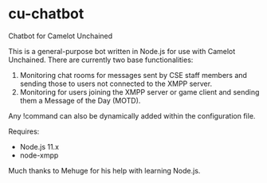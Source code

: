 # cu-chatbot
Chatbot for Camelot Unchained

This is a general-purpose bot written in Node.js for use with Camelot Unchained. There are currently two base functionalities:
 1. Monitoring chat rooms for messages sent by CSE staff members and sending those to users not connected to the XMPP server.
 2. Monitoring for users joining the XMPP server or game client and sending them a Message of the Day (MOTD).

Any !command can also be dynamically added within the configuration file.

Requires:
 - Node.js 11.x
 - node-xmpp

Much thanks to Mehuge for his help with learning Node.js.
